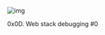 ![img](https://assets.imaginablefutures.com/media/images/ALX_Logo.max-200x150.png)

0x0D. Web stack debugging #0
